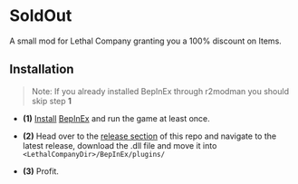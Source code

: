 # SoldOut
A small mod for Lethal Company granting you a 100% discount on Items.


## Installation
 > Note:  If you already installed BepInEx through r2modman you should skip step **1**
 * **(1)** <a href="https://docs.bepinex.dev/articles/user_guide/installation/index.html">Install</a> <a href="https://docs.bepinex.dev/index.html">BepInEx</a> and run the game at least once.
 
 * **(2)** Head over to the <a href="https://github.com/PortableNavi/sold_out/releases">release section</a> of this repo and navigate to the latest release,
   download the .dll file and move it into  `<LethalCompanyDir>/BepInEx/plugins/`

 * **(3)** Profit.
